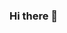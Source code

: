 ### Hi there 👋

<!--
**RedPathWalker/RedPathWalker** is a ✨ _special_ ✨ repository because its `README.md` (this file) appears on your GitHub profile.

Here are some ideas to get you started:

- 🔭 I’m currently working on a shell script to help simplify selecting digital/voice memory locations on Kenwood TM V71a radios using applications created by Steve Magnuson, AG7GN, supporting the Nexus DR-X Pi stack in our local ACS comm room.
- 🌱 I’m currently learning shell scripting, python, github and when to not volunteer my life away.
- 👯 I’m looking to collaborate on we'll see.  Right now I am terrified by my own incompetence.
- 🤔 I’m looking for help with pretty much everything new I try.
- 💬 Ask me about, probably not a good idea my brain is too much like a rabbit hole.
- 📫 How to reach me: Please don't try.
- 😄 Pronouns: I guess I am fine whatever works for you.
- ⚡ Fun fact: I'm not much fun.
-->
